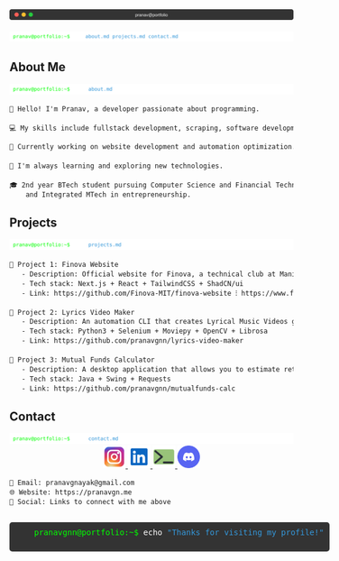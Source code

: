 <div align="center">
  <img src="terminal_header.svg" alt="Terminal Header">
</div>

<br>

<div align="center">
  <img src="commands/ls.svg" alt="Command: ls">
</div>

## About Me

<div align="center">
  <img src="commands/cat_about.svg" alt="Command: cat about.md">
</div>

```txt
👋 Hello! I'm Pranav, a developer passionate about programming.

💻 My skills include fullstack development, scraping, software development and automation.

🚀 Currently working on website development and automation optimization.

🌱 I'm always learning and exploring new technologies.

🎓 2nd year BTech student pursuing Computer Science and Financial Technology @ Manipal Institute of Technology
    and Integrated MTech in entrepreneurship.
```

## Projects

<div align="center">
  <img src="commands/cat_projects.svg" alt="Command: cat projects.md">
</div>

```txt
📂 Project 1: Finova Website
   - Description: Official website for Finova, a technical club at Manipal Institute of Technology.
   - Tech stack: Next.js + React + TailwindCSS + ShadCN/ui
   - Link: https://github.com/Finova-MIT/finova-website ⁝ https://www.finovamanipal.org

📂 Project 2: Lyrics Video Maker
   - Description: An automation CLI that creates Lyrical Music Videos given the song name and the artist.
   - Tech stack: Python3 + Selenium + Moviepy + OpenCV + Librosa
   - Link: https://github.com/pranavgnn/lyrics-video-maker

📂 Project 3: Mutual Funds Calculator
   - Description: A desktop application that allows you to estimate returns given the fund name, SIP amount and duration.
   - Tech stack: Java + Swing + Requests
   - Link: https://github.com/pranavgnn/mutualfunds-calc
```

## Contact

<div align="center">
  <img src="commands/cat_contact.svg" alt="Command: cat contact.md">
</div>

<div align="center">
  <a href="https://www.instagram.com/pranav.idk">
    <img src="socials/instagram.svg" alt="Instagram" width="40" height="40">
  </a>
  <a href="https://www.linkedin.com/in/pranav-g-nayak-a68101146">
    <img src="socials/linkedin.svg" alt="LinkedIn" width="40" height="40">
  </a>
  <a href="https://pranavgn.me">
    <img src="socials/website.svg" alt="Portfolio Website" width="40" height="40">
  </a>
  <a href="https://discord.com/users/vex.what">
    <img src="socials/discord.svg" alt="Discord" width="40" height="40">
  </a>
</div>

```txt
📧 Email: pranavgnayak@gmail.com
🌐 Website: https://pranavgn.me
📱 Social: Links to connect with me above
```

<div align="center">
  <pre style="background-color: #333; padding: 10px; border-radius: 5px; color: #00FF00; display: inline-block; text-align: left;">
    pranavgnn@portfolio:~$ <span style="color: #FFFFFF;">echo</span> <span style="color: #3498db;">"Thanks for visiting my profile!"</span>
  </pre>
</div>
